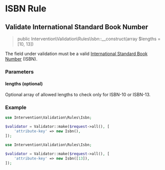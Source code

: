 # ISBN Rule
## Validate International Standard Book Number

> public Intervention\Validation\Rules\Isbn::__construct(array $lengths = [10, 13])

The field under validation must be a valid [International Standard Book Number](https://en.wikipedia.org/wiki/International_Standard_Book_Number) (ISBN).

### Parameters

#### lengths (optional)

Optional array of allowed lengths to check only for ISBN-10 or ISBN-13.

### Example

```php
use Intervention\Validation\Rules\Isbn;

$validator = Validator::make($request->all(), [
    'attribute-key' => new Isbn(),
]);
```

```php
use Intervention\Validation\Rules\Isbn;

$validator = Validator::make($request->all(), [
    'attribute-key' => new Isbn([13]),
]);
```
